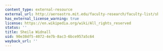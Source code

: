 ```yaml
---
content_type: external-resource
external_url: http://aeroastro.mit.edu/faculty-research/faculty-list/sheila-widnall
has_external_license_warning: true
license: https://en.wikipedia.org/wiki/All_rights_reserved
status: ''
title: Sheila Widnall
uid: 90e38df5-4072-4e7b-8ac3-6bce957a5c64
wayback_url: ''
---
```

